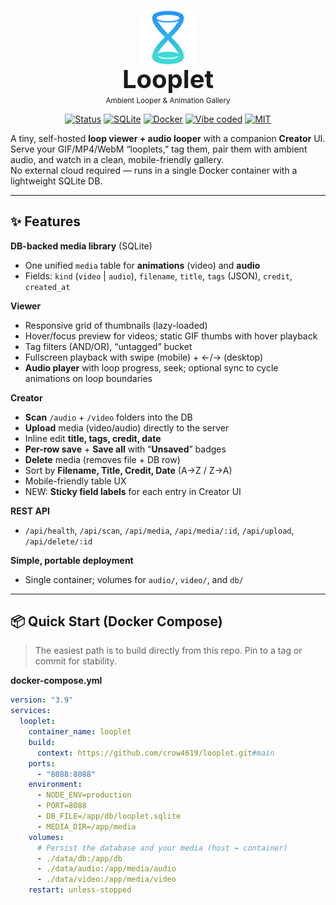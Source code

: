 <p align="center">
  <img src="https://github.com/crow4619/looplet/blob/main/data/public/looplet.png" alt="Looplet Logo" height="88"><br/>
  <b style="font-size:40px; line-height:1;">Looplet</b><br/>
  <sub>Ambient Looper &amp; Animation Gallery</sub>
</p>

<p align="center">
  <a href="#-status--versioning"><img src="https://img.shields.io/badge/status-alpha-orange" alt="Status"></a>
  <a href="#-features"><img src="https://img.shields.io/badge/SQLite-lightweight-blue.svg" alt="SQLite"></a>
  <a href="#-quick-start-docker-compose"><img src="https://img.shields.io/badge/Docker-ready-2496ED.svg" alt="Docker"></a>
  <a href="#-vibe-coded-notes"><img src="https://img.shields.io/badge/vibe%20coded-yes-ff69b4" alt="Vibe coded"></a>
  <a href="#-license"><img src="https://img.shields.io/badge/License-MIT-green.svg" alt="MIT"></a>
</p>

A tiny, self-hosted **loop viewer + audio looper** with a companion **Creator** UI.  
Serve your GIF/MP4/WebM “looplets,” tag them, pair them with ambient audio, and watch in a clean, mobile-friendly gallery.  
No external cloud required — runs in a single Docker container with a lightweight SQLite DB.

---

## ✨ Features

**DB-backed media library** (SQLite)
- One unified `media` table for **animations** (video) and **audio**
- Fields: `kind` (`video` | `audio`), `filename`, `title`, `tags` (JSON), `credit`, `created_at`

**Viewer**
- Responsive grid of thumbnails (lazy-loaded)
- Hover/focus preview for videos; static GIF thumbs with hover playback
- Tag filters (AND/OR), “untagged” bucket
- Fullscreen playback with swipe (mobile) + ←/→ (desktop)
- **Audio player** with loop progress, seek; optional sync to cycle animations on loop boundaries

**Creator**
- **Scan** `/audio` + `/video` folders into the DB
- **Upload** media (video/audio) directly to the server
- Inline edit **title, tags, credit, date**
- **Per-row save** + **Save all** with “**Unsaved**” badges
- **Delete** media (removes file + DB row)
- Sort by **Filename, Title, Credit, Date** (A→Z / Z→A)
- Mobile-friendly table UX
- NEW: **Sticky field labels** for each entry in Creator UI

**REST API**
- `/api/health`, `/api/scan`, `/api/media`, `/api/media/:id`, `/api/upload`, `/api/delete/:id`

**Simple, portable deployment**
- Single container; volumes for `audio/`, `video/`, and `db/`

---

## 📦 Quick Start (Docker Compose)

> The easiest path is to build directly from this repo. Pin to a tag or commit for stability.

**docker-compose.yml**
```yaml
version: "3.9"
services:
  looplet:
    container_name: looplet
    build:
      context: https://github.com/crow4619/looplet.git#main
    ports:
      - "8088:8088"
    environment:
      - NODE_ENV=production
      - PORT=8088
      - DB_FILE=/app/db/looplet.sqlite
      - MEDIA_DIR=/app/media
    volumes:
      # Persist the database and your media (host ↔ container)
      - ./data/db:/app/db
      - ./data/audio:/app/media/audio
      - ./data/video:/app/media/video
    restart: unless-stopped
